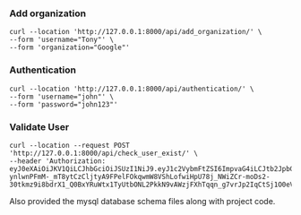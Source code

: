 ### Add organization
```
curl --location 'http://127.0.0.1:8000/api/add_organization/' \
--form 'username="Tony"' \
--form 'organization="Google"'
```

### Authentication
```
curl --location 'http://127.0.0.1:8000/api/authentication/' \
--form 'username="john"' \
--form 'password="john123"'
```

### Validate User
```
curl --location --request POST 'http://127.0.0.1:8000/api/check_user_exist/' \
--header 'Authorization: eyJ0eXAiOiJKV1QiLCJhbGciOiJSUzI1NiJ9.eyJ1c2VybmFtZSI6ImpvaG4iLCJtb2JpbGUiOiIxMTExMTExMTExIiwiZW1haWwiOiJqb2huQGdtYWlsLmNvbSIsIm9yZ2FuaXphdGlvbiI6bnVsbCwiZXhwIjoxNjg5MTk3MDUzfQ.LYzTUwyDZhv4l47LD5T-ynlwnPFmM-_mT8ytCzCljtyA9FPelFOkqwmW8VShLofwiHpU78j_NWiZCr-moDs2-30tkmz9i8bdrX1_Q0BxYRuWtx1TyUtbONL2PkkN9vAWzjFXhTqqn_g7vrJp2IqCtSj1O0eVwixjDojGpuGBdgE'
```

Also provided the mysql database schema files along with project code.
